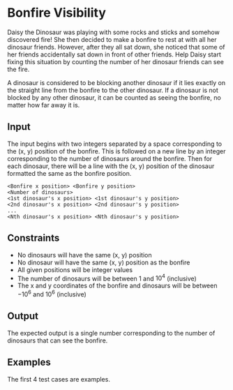 # Bonfire Visibility

Daisy the Dinosaur was playing with some rocks and sticks and somehow discovered fire! She then decided to make a bonfire to rest at with all her dinosaur friends. However, after they all sat down, she noticed that some of her friends accidentally sat down in front of other friends. Help Daisy start fixing this situation by counting the number of her dinosaur friends can see the fire.

A dinosaur is considered to be blocking another dinosaur if it lies exactly on the straight line from the bonfire to the other dinosaur. If a dinosaur is not blocked by any other dinosaur, it can be counted as seeing the bonfire, no matter how far away it is.

## Input

The input begins with two integers separated by a space corresponding to the (x, y) position of the bonfire. This is followed on a new line by an integer corresponding to the number of dinosaurs around the bonfire. Then for each dinosaur, there will be a line with the (x, y) position of the dinosaur formatted the same as the bonfire position.

```
<Bonfire x position> <Bonfire y position>
<Number of dinosaurs>
<1st dinosaur's x position> <1st dinosaur's y position>
<2nd dinosaur's x position> <2nd dinosaur's y position>
...
<Nth dinosaur's x position> <Nth dinosaur's y position>
```

## Constraints
* No dinosaurs will have the same (x, y) position
* No dinosaur will have the same (x, y) position as the bonfire
* All given positions will be integer values
* The number of dinosaurs will be between 1 and $10^4$ (inclusive)
* The x and y coordinates of the bonfire and dinosaurs will be between $-10^6$ and $10^6$ (inclusive)

## Output

The expected output is a single number corresponding to the number of dinosaurs that can see the bonfire.

## Examples

The first 4 test cases are examples.